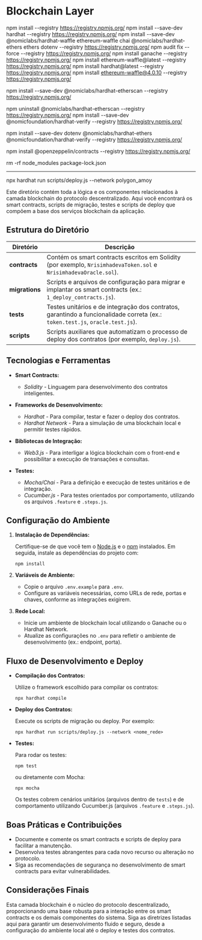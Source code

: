 # Blockchain Layer

npm install --registry https://registry.npmjs.org/
npm install --save-dev hardhat --registry https://registry.npmjs.org/
npm install --save-dev @nomiclabs/hardhat-waffle ethereum-waffle chai @nomiclabs/hardhat-ethers ethers dotenv --registry https://registry.npmjs.org/
npm audit fix --force --registry https://registry.npmjs.org/
npm install ganache --registry https://registry.npmjs.org/
npm install ethereum-waffle@latest --registry https://registry.npmjs.org/
npm install hardhat@latest --registry https://registry.npmjs.org/
npm install ethereum-waffle@4.0.10 --registry https://registry.npmjs.org/

npm install --save-dev @nomiclabs/hardhat-etherscan --registry https://registry.npmjs.org/

npm uninstall @nomiclabs/hardhat-etherscan --registry https://registry.npmjs.org/
npm install --save-dev @nomicfoundation/hardhat-verify --registry https://registry.npmjs.org/

npm install --save-dev dotenv @nomiclabs/hardhat-ethers @nomicfoundation/hardhat-verify --registry https://registry.npmjs.org/

npm install @openzeppelin/contracts --registry https://registry.npmjs.org/


rm -rf node_modules package-lock.json

---

npx hardhat run scripts/deploy.js --network polygon_amoy


Este diretório contém toda a lógica e os componentes relacionados à camada blockchain do protocolo descentralizado. Aqui você encontrará os smart contracts, scripts de migração, testes e scripts de deploy que compõem a base dos serviços blockchain da aplicação.

## Estrutura do Diretório

| Diretório      | Descrição                                                                                                         |
| -------------- | ----------------------------------------------------------------------------------------------------------------- |
| **contracts**  | Contém os smart contracts escritos em Solidity (por exemplo, `NrisimhadevaToken.sol` e `NrisimhadevaOracle.sol`).      |
| **migrations** | Scripts e arquivos de configuração para migrar e implantar os smart contracts (ex.: `1_deploy_contracts.js`).         |
| **tests**      | Testes unitários e de integração dos contratos, garantindo a funcionalidade correta (ex.: `token.test.js`, `oracle.test.js`). |
| **scripts**    | Scripts auxiliares que automatizam o processo de deploy dos contratos (por exemplo, `deploy.js`).                   |

## Tecnologias e Ferramentas

- **Smart Contracts:**  
  - *Solidity* - Linguagem para desenvolvimento dos contratos inteligentes.

- **Frameworks de Desenvolvimento:**  
  - *Hardhat* - Para compilar, testar e fazer o deploy dos contratos.
  - *Hardhat Network* - Para a simulação de uma blockchain local e permitir testes rápidos.

- **Bibliotecas de Integração:**  
  - *Web3.js* - Para interligar a lógica blockchain com o front-end e possibilitar a execução de transações e consultas.

- **Testes:**  
  - *Mocha/Chai* - Para a definição e execução de testes unitários e de integração.
  - *Cucumber.js* - Para testes orientados por comportamento, utilizando os arquivos `.feature` e `.steps.js`.

## Configuração do Ambiente

1. **Instalação de Dependências:**

   Certifique-se de que você tem o [Node.js](https://nodejs.org/) e o [npm](https://www.npmjs.com/) instalados. Em seguida, instale as dependências do projeto com:

   ```
   npm install
   ```

2. **Variáveis de Ambiente:**

   - Copie o arquivo `.env.example` para `.env`.
   - Configure as variáveis necessárias, como URLs de rede, portas e chaves, conforme as integrações exigirem.

3. **Rede Local:**

   - Inicie um ambiente de blockchain local utilizando o Ganache ou o Hardhat Network.
   - Atualize as configurações no `.env` para refletir o ambiente de desenvolvimento (ex.: endpoint, porta).

## Fluxo de Desenvolvimento e Deploy

- **Compilação dos Contratos:**

   Utilize o framework escolhido para compilar os contratos:

   ```
   npx hardhat compile
   ```

- **Deploy dos Contratos:**

   Execute os scripts de migração ou deploy. Por exemplo:

   ```
   npx hardhat run scripts/deploy.js --network <nome_rede>
   ```

- **Testes:**

   Para rodar os testes:

   ```
   npm test
   ```
   ou diretamente com Mocha:

   ```
   npx mocha
   ```

   Os testes cobrem cenários unitários (arquivos dentro de `tests`) e de comportamento utilizando Cucumber.js (arquivos `.feature` e `.steps.js`).

## Boas Práticas e Contribuições

- Documente e comente os smart contracts e scripts de deploy para facilitar a manutenção.
- Desenvolva testes abrangentes para cada novo recurso ou alteração no protocolo.
- Siga as recomendações de segurança no desenvolvimento de smart contracts para evitar vulnerabilidades.

## Considerações Finais

Esta camada blockchain é o núcleo do protocolo descentralizado, proporcionando uma base robusta para a interação entre os smart contracts e os demais componentes do sistema. Siga as diretrizes listadas aqui para garantir um desenvolvimento fluido e seguro, desde a configuração do ambiente local até o deploy e testes dos contratos.

